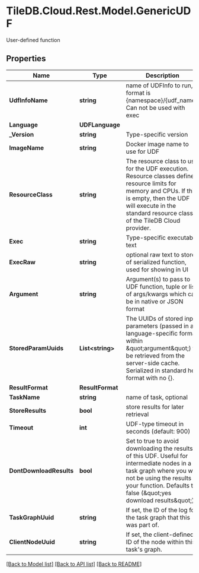 # TileDB.Cloud.Rest.Model.GenericUDF
User-defined function

## Properties

Name | Type | Description | Notes
------------ | ------------- | ------------- | -------------
**UdfInfoName** | **string** | name of UDFInfo to run, format is {namespace}/{udf_name}. Can not be used with exec | [optional] 
**Language** | **UDFLanguage** |  | [optional] 
**_Version** | **string** | Type-specific version | [optional] 
**ImageName** | **string** | Docker image name to use for UDF | [optional] 
**ResourceClass** | **string** | The resource class to use for the UDF execution. Resource classes define resource limits for memory and CPUs. If this is empty, then the UDF will execute in the standard resource class of the TileDB Cloud provider.  | [optional] 
**Exec** | **string** | Type-specific executable text | [optional] 
**ExecRaw** | **string** | optional raw text to store of serialized function, used for showing in UI | [optional] 
**Argument** | **string** | Argument(s) to pass to UDF function, tuple or list of args/kwargs which can be in native or JSON format | [optional] 
**StoredParamUuids** | **List&lt;string&gt;** | The UUIDs of stored input parameters (passed in a language-specific format within \&quot;argument\&quot;) to be retrieved from the server-side cache. Serialized in standard hex format with no {}. | [optional] 
**ResultFormat** | **ResultFormat** |  | [optional] 
**TaskName** | **string** | name of task, optional | [optional] 
**StoreResults** | **bool** | store results for later retrieval | [optional] 
**Timeout** | **int** | UDF-type timeout in seconds (default: 900) | [optional] 
**DontDownloadResults** | **bool** | Set to true to avoid downloading the results of this UDF. Useful for intermediate nodes in a task graph where you will not be using the results of your function. Defaults to false (\&quot;yes download results\&quot;). | [optional] 
**TaskGraphUuid** | **string** | If set, the ID of the log for the task graph that this was part of.  | [optional] 
**ClientNodeUuid** | **string** | If set, the client-defined ID of the node within this task&#39;s graph.  | [optional] 

[[Back to Model list]](../README.md#documentation-for-models) [[Back to API list]](../README.md#documentation-for-api-endpoints) [[Back to README]](../README.md)

